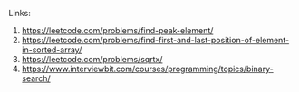 Links:
1. https://leetcode.com/problems/find-peak-element/
2. https://leetcode.com/problems/find-first-and-last-position-of-element-in-sorted-array/
3. https://leetcode.com/problems/sqrtx/
4. https://www.interviewbit.com/courses/programming/topics/binary-search/
